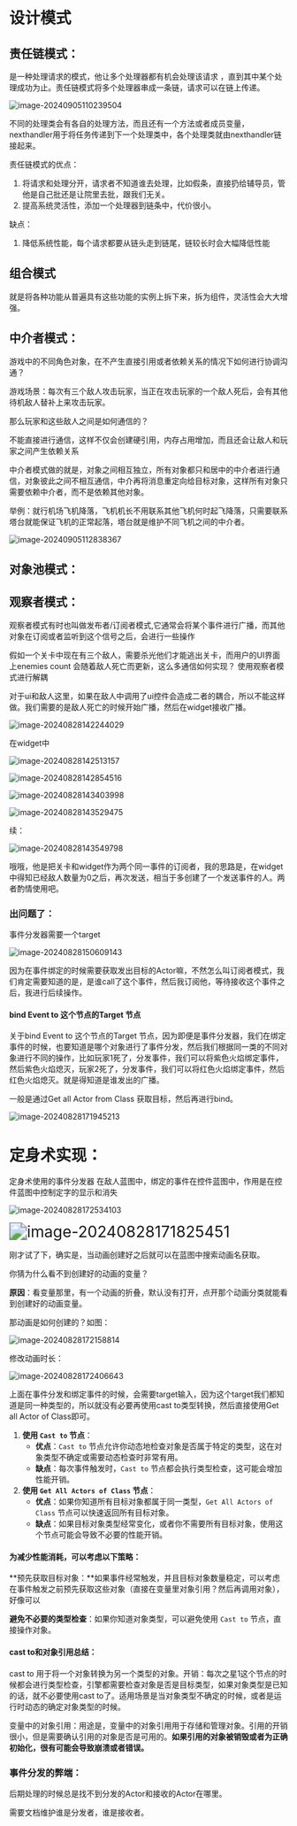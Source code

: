 



# 设计模式

## 责任链模式：

是一种处理请求的模式，他让多个处理器都有机会处理该请求 ，直到其中某个处理成功为止。责任链模式将多个处理器串成一条链，请求可以在链上传递。

![image-20240905110239504](C:\Users\Administrator\AppData\Roaming\Typora\typora-user-images\image-20240905110239504.png)

不同的处理类会有各自的处理方法，而且还有一个方法或者成员变量，nexthandler用于将任务传递到下一个处理类中，各个处理类就由nexthandler链接起来。



责任链模式的优点：

1. 将请求和处理分开，请求者不知道谁去处理，比如假条，直接扔给辅导员，管他是自己批还是让院里去批，跟我们无关。
2. 提高系统灵活性，添加一个处理器到链条中，代价很小。

缺点：

1. 降低系统性能，每个请求都要从链头走到链尾，链较长时会大幅降低性能



## 组合模式

就是将各种功能从普遍具有这些功能的实例上拆下来，拆为组件，灵活性会大大增强。







## 中介者模式：

游戏中的不同角色对象，在不产生直接引用或者依赖关系的情况下如何进行协调沟通？

游戏场景：每次有三个敌人攻击玩家，当正在攻击玩家的一个敌人死后，会有其他待机敌人替补上来攻击玩家。

那么玩家和这些敌人之间是如何通信的？

不能直接进行通信，这样不仅会创建硬引用，内存占用增加，而且还会让敌人和玩家之间产生依赖关系



中介者模式做的就是，对象之间相互独立，所有对象都只和居中的中介者进行通信，对象彼此之间不相互通信，中介再将消息重定向给目标对象，这样所有对象只需要依赖中介者，而不是依赖其他对象。

举例：就行机场飞机降落，飞机机长不用联系其他飞机何时起飞降落，只需要联系塔台就能保证飞机的正常起落，塔台就是维护不同飞机之间的中介者。

![image-20240905112838367](C:\Users\Administrator\AppData\Roaming\Typora\typora-user-images\image-20240905112838367.png)

## 对象池模式：



## 观察者模式：

观察者模式有时也叫做发布者/订阅者模式,它通常会将某个事件进行广播，而其他对象在订阅或者监听到这个信号之后，会进行一些操作

假如一个关卡中现在有三个敌人，需要杀光他们才能逃出关卡，而用户的UI界面上enemies count 会随着敌人死亡而更新，这么多通信如何实现？ 使用观察者模式进行解耦

对于ui和敌人这里，如果在敌人中调用了ui控件会造成二者的耦合，所以不能这样做。我们需要的是敌人死亡的时候开始广播，然后在widget接收广播。

![image-20240828142244029](C:\Users\Administrator\AppData\Roaming\Typora\typora-user-images\image-20240828142244029.png)

在widget中

![image-20240828142513157](C:\Users\Administrator\AppData\Roaming\Typora\typora-user-images\image-20240828142513157.png)

![image-20240828142854516](C:\Users\Administrator\AppData\Roaming\Typora\typora-user-images\image-20240828142854516.png)

![image-20240828143403998](C:\Users\Administrator\AppData\Roaming\Typora\typora-user-images\image-20240828143403998.png)

![image-20240828143529475](C:\Users\Administrator\AppData\Roaming\Typora\typora-user-images\image-20240828143529475.png)

续：

![image-20240828143549798](C:\Users\Administrator\AppData\Roaming\Typora\typora-user-images\image-20240828143549798.png)

哦哦，他是把关卡和widget作为两个同一事件的订阅者，我的思路是，在widget中得知已经敌人数量为0之后，再次发送，相当于多创建了一个发送事件的人。两者酌情使用吧。

### 出问题了：

事件分发器需要一个target 

![image-20240828150609143](C:\Users\Administrator\AppData\Roaming\Typora\typora-user-images\image-20240828150609143.png)

因为在事件绑定的时候需要获取发出目标的Actor嘛，不然怎么叫订阅者模式，我们肯定需要知道的是，是谁call了这个事件，然后我订阅他，等待接收这个事件之后，我进行后续操作。

#### bind Event to 这个节点的Target 节点

关于bind Event to 这个节点的Target 节点，因为即便是事件分发器，我们在绑定事件的时候，也要知道是哪个对象进行了事件分发，然后我们根据同一类的不同对象进行不同的操作，比如玩家1死了，分发事件，我们可以将紫色火焰绑定事件，然后紫色火焰熄灭，玩家2死了，分发事件，我们可以将红色火焰绑定事件，然后红色火焰熄灭。就是得知道是谁发出的广播。

一般是通过Get all Actor from Class 获取目标，然后再进行bind。

![image-20240828171945213](C:\Users\Administrator\AppData\Roaming\Typora\typora-user-images\image-20240828171945213.png)

# 定身术实现：



定身术使用的事件分发器 在敌人蓝图中，绑定的事件在控件蓝图中，作用是在控件蓝图中控制定字的显示和消失

![image-20240828172534103](C:\Users\Administrator\AppData\Roaming\Typora\typora-user-images\image-20240828172534103.png)

<img src="C:\Users\Administrator\AppData\Roaming\Typora\typora-user-images\image-20240828171825451.png" alt="image-20240828171825451" style="zoom:200%;" />

刚才试了下，确实是，当动画创建好之后就可以在蓝图中搜索动画名获取。

你猜为什么看不到创建好的动画的变量？

**原因**：看变量那里，有一个动画的折叠，默认没有打开，点开那个动画分类就能看到创建好的动画变量。

那动画是如何创建的？如图：

![image-20240828172158814](C:\Users\Administrator\AppData\Roaming\Typora\typora-user-images\image-20240828172158814.png)

修改动画时长：

![image-20240828172406643](C:\Users\Administrator\AppData\Roaming\Typora\typora-user-images\image-20240828172406643.png)

上面在事件分发和绑定事件的时候，会需要target输入，因为这个target我们都知道是同一种类型的，所以就没有必要再使用cast to类型转换，然后直接使用Get all Actor of Class即可。

1. **使用 `Cast to` 节点**：
   - **优点**：`Cast to` 节点允许你动态地检查对象是否属于特定的类型，这在对象类型不确定或需要动态检查时非常有用。
   - **缺点**：每次事件触发时，`Cast to` 节点都会执行类型检查，这可能会增加性能开销。
2. **使用 `Get All Actors of Class` 节点**：
   - **优点**：如果你知道所有目标对象都属于同一类型，`Get All Actors of Class` 节点可以快速返回所有目标对象。
   - **缺点**：如果目标对象类型经常变化，或者你不需要所有目标对象，使用这个节点可能会导致不必要的性能开销。

#### **为减少性能消耗，可以考虑以下策略：**

**预先获取目标对象：**如果事件经常触发，并且目标对象数量稳定，可以考虑在事件触发之前预先获取这些对象（直接在变量里对象引用？然后再调用对象），好像可以

**避免不必要的类型检查**：如果你知道对象类型，可以避免使用 `Cast to` 节点，直接操作对象。



#### cast to和对象引用总结：

cast to 用于将一个对象转换为另一个类型的对象。开销：每次之星1这个节点的时候都会进行类型检查，引擎都需要检查对象是否是目标类型，如果对象类型是已知的话，就不必要使用cast to了。适用场景是当对象类型不确定的时候，或者是运行时动态的确定对象类型的时候。

变量中的对象引用：用途是，变量中的对象引用用于存储和管理对象。引用的开销很小，但是需要确认引用的对象是否是可用的。**如果引用的对象被销毁或者为正确初始化，很有可能会导致崩溃或者错误。**



### 事件分发的弊端：

后期处理的时候总是找不到分发的Actor和接收的Actor在哪里。

需要文档维护谁是分发者，谁是接收者。